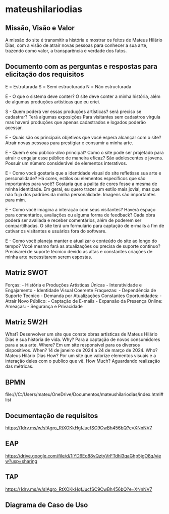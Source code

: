 # mateushilariodias

## Missão, Visão e Valor
A missão do site é transmitir a história e mostrar os feitos de Mateus Hilário Dias, com a visão de atrair novas pessoas para conhecer a sua arte, trazendo como valor, a transparência e verdade dos fatos.

## Documento com as perguntas e respostas para elicitação dos requisitos
E = Estruturada
S = Semi estructurada
N = Não estructurada

E - O que o sistema deve conter?
    O site deve conter a minha história, além de algumas produções artísticas que eu criei.

S - Quem poderá ver essas produções artísticas? será preciso se cadastrar?
    Terá algumas exposições Para visitantes sem cadastros virgula mas haverá produções que apenas cadastrados e logados poderão acessar.

E - Quais são os principais objetivos que você espera alcançar com o site?
    Atrair novas pessoas para prestigiar e consumir a minha arte.

E - Quem é seu público-alvo principal? Como o site pode ser projetado para atrair e engajar esse público de maneira eficaz?
    São adolescentes e jovens. Possuir um número considerável de elementos interativos.

E - Como você gostaria que a identidade visual do site refletisse sua arte e personalidade? Há cores, estilos ou elementos específicos que são importantes para você?
    Gostaria que a palita de cores fosse a mesma de minha identidade. Em geral, eu quero trazer um estilo mais jovial, mas que não fuja dos padrões da minha personalidade. Imagens são importantes para mim.

E - Como você imagina a interação com seus visitantes? Haverá espaço para comentários, avaliações ou alguma forma de feedback?
    Cada obra poderá ser avaliada e receber comentários, além de poderem ser compartilhadas. O site terá um formulário para captação de e-mails a fim de cativar os visitantes e usuários fora do software.

E - Como você planeja manter e atualizar o conteúdo do site ao longo do tempo? Você mesmo fará as atualizações ou precisa de suporte contínuo?
    Precisarei de suporte técnico devido as altas e constantes criações de minha arte necessitarem serem espostas.

## Matriz SWOT
Forças:
    - História e Produções Artísticas Únicas
    - Interatividade e Engajamento
    - Identidade Visual Coerente
Fraquezas:
    - Dependência de Suporte Técnico
    - Demanda por Atualizações Constantes
Oportunidades:
    - Atrair Novo Público:
    - Captação de E-mails
    - Expansão da Presença Online:
Ameaças:
    - Segurança e Privacidade

## Matriz 5W2H
What?
    Desenvolver um site que conste obras artisticas de Mateus Hilário Dias e sua história de vida.
Why?
    Para a captação de novos consumidores para a sua arte.
Where?
    Em um site responsivel para os diversos dispositivos.
When?
    14 de janeiro de 2024 a 24 de março de 2024.
Who?
    Mateus Hilário Dias
How?
    Por um site que valorize elementos visuais e a interação deles com o publico que vê.
How Much?
    Aguardando realização das métricas.

## BPMN
file:///C:/Users/mateu/OneDrive/Documentos/mateushilariodias/index.html#list

## Documentação de requisitos
https://1drv.ms/w/s!Agro_RtXOKkHgfJucfSC9CwBh456bQ?e=XNnNV7

## EAP
https://drive.google.com/file/d/1iYD6Eo88vQztyVrFTdhl3qaGhp5jgO8q/view?usp=sharing

## TAP
https://1drv.ms/w/s!Agro_RtXOKkHgfJucfSC9CwBh456bQ?e=XNnNV7

## Diagrama de Caso de Uso

<!-- - Missão, Visão e Valor
- Documento com as perguntas e respostas para elicitação dos requisitos
- Matriz SWOT
- Matriz 5W2H
- BPMN
- Documentação de requisitos
- EAP
- TAP
- Diagrama de Caso de Uso
- Documentação de Caso de Uso
- Diagrama de atividade (3)
- Diagrama de máquina de estado (3)
- Diagrama de sequencia (3)
- Diagrama de Classe
- Prototipação de telas (5)
- Matriz de rastreabilidade (Requisitos x Regra de Negócio) +  (Requisitos x Caso de Uso)
- Documentação de portabilidade
- Métricas -- custo do projeto (baseado no MER/ou/DER/ou/Diagrama de classe)
- Proposta comercial -->
